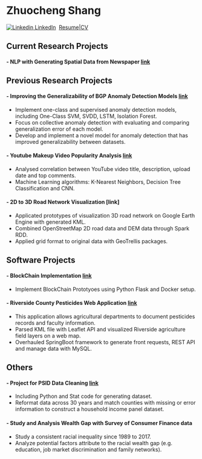 # Zhuocheng Shang

[![Linkedin](https://i.stack.imgur.com/gVE0j.png) LinkedIn](https://www.linkedin.com/in/zhuochengshang/)
&nbsp;[Resume|CV](Zhuocheng_Shang_CV_Dec_06.pdf "Resume|CV")



## Current Research Projects
#### - NLP with Generating Spatial Data from Newspaper [link](https://github.com/ClockOrange/NLP-Spatial-Resarch-Project)

## Previous Research Projects
#### - Improving the Generalizability of BGP Anomaly Detection Models [link](https://github.com/ClockOrange/ClockOrange.github.io/blob/master/Improving_the_Generalizability_of_BGP_Anomaly_DetectionModels.pdf)
- Implement one-class and supervised anomaly detection models, including One-Class SVM, SVDD, LSTM, Isolation Forest.
- Focus on collective anomaly detection with evaluating and comparing generalization error of each model.
- Develop and implement a novel model for anomaly detection that has improved generalizability between datasets.

#### - Youtube Makeup Video Popularity Analysis [link](https://github.com/ClockOrange/Sample_Code_Collection/tree/main/Youtube_project)
- Analysed correlation between YouTube video title, description, upload date and top comments.
- Machine Learning algorithms: K-Nearest Neighbors, Decision Tree Classification and CNN.

#### - 2D to 3D Road Network Visualization [link]
- Applicated prototypes of visualization 3D road network on Google Earth Engine with generated KML.
- Combined OpenStreetMap 2D road data and DEM data through Spark RDD.
- Applied grid format to original data with GeoTrellis packages.


## Software Projects
#### - BlockChain Implementation [link](https://github.com/willyii/CS247-BlockChain)
- Implement BlockChain Prototyoes using Python Flask and Docker setup.

#### - Riverside County Pesticides Web Application [link](https://github.com/ClockOrange/CS225Proj)
- This application allows agricultural departments to document pesticides records and faculty information.
- Parsed KML file with Leaflet API and visualized Riverside agriculture field layers on a web map.
- Overhauled SpringBoot framework to generate front requests, REST API and manage data with MySQL.

## Others
#### - Project for PSID Data Cleaning [link](https://github.com/ClockOrange/Sample_Code_Collection/tree/main/PSID_data_cleaning)
- Including Python and Stat code for generating dataset.
- Reformat data across 30 years and match counties with missing or error information to construct a household income panel dataset.

#### - Study and Analysis Wealth Gap with Survey of Consumer Finance data
- Study a consistent racial inequality since 1989 to 2017. 
- Analyze potential factors attribute to the racial wealth gap (e.g. education, job market discrimination and family networks).


